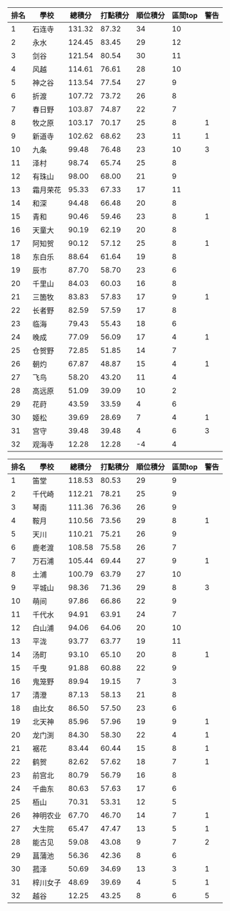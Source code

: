 排名|學校|總積分|打點積分|順位積分|區間top|警告
-|-|-|-|-|-|-
1|石连寺|131.32 |87.32 |34|10|
2|永水|124.45 |83.45 |29|12|
3|剑谷|121.54 |80.54 |30|11|
4|风越|114.61 |76.61 |28|10|
5|神之谷|113.54 |77.54 |27|9|
6|折渡|107.72 |73.72 |26|8|
7|春日野|103.87 |74.87 |22|7|
8|牧之原|103.17 |70.17 |25|8|1
9|新道寺|102.62 |68.62 |23|11|1
10|九条|99.48 |76.48 |23|10|3
11|泽村|98.74 |65.74 |25|8|
12|有珠山|98.00 |68.00 |21|9|
13|霜月荣花|95.33 |67.33 |17|11|
14|和深|94.48 |66.48 |20|8|
15|青和|90.46 |59.46 |23|8|1
16|天童大|90.19 |62.19 |20|8|
17|阿知贺|90.12 |57.12 |25|8|1
18|东白乐|88.64 |61.64 |19|8|
19|辰市|87.70 |58.70 |23|6|
20|千里山|84.03 |60.03 |16|8|
21|三箇牧|83.83 |57.83 |17|9|1
22|长者野|82.59 |57.59 |17|8|
23|临海|79.43 |55.43 |18|6|
24|晚成|77.09 |56.09 |17|4|1
25|仓贺野|72.85 |51.85 |14|7|
26|朝灼|67.87 |48.87 |15|4|1
27|飞鸟|58.20 |43.20 |11|4|
28|高远原|51.09 |39.09 |10|2|
29|花莳|43.59 |33.59 |4|6|
30|姬松|39.69 |28.69 |7|4|1
31|宫守|39.48 |39.48 |4|6|3
32|观海寺|12.28 |12.28 |-4|4|

排名|學校|總積分|打點積分|順位積分|區間top|警告
-|-|-|-|-|-|-
1|笛堂|118.53 |80.53 |29|9|
2|千代崎|112.21 |78.21 |25|9|
3|琴南|111.36 |76.36 |26|9|
4|鞍月|110.56 |73.56 |29|8|1
5|天川|110.21 |75.21 |26|9|
6|鹿老渡|108.58 |75.58 |26|7|
7|万石浦|105.44 |69.44 |27|9|1
8|土浦|100.79 |63.79 |27|10|
9|平城山|98.36 |71.36 |29|8|3
10|萌间|97.86 |66.86 |22|9|
11|千代水|94.91 |63.91 |24|7|
12|白山浦|94.06 |64.06 |20|10|
13|平泷|93.77 |63.77 |19|11|
14|汤町|93.10 |65.10 |20|8|1
15|千曳|91.88 |60.88 |22|9|
16|鬼笼野|89.94 |19.15 |7|3|
17|清澄|87.13 |58.13 |21|8|
18|由比女|86.50 |57.50 |23|6|
19|北天神|85.96 |57.96 |19|9|1
20|龙门渕|84.30 |58.30 |22|4|1
21|裾花|83.44 |60.44 |15|8|1
22|鹤贺|82.62 |57.62 |18|7|1
23|前宫北|80.79 |56.79 |16|8|
24|千曲东|80.63 |57.63 |17|6|
25|栢山|70.31 |53.31 |12|5|
26|神明农业|67.70 |46.70 |14|7|1
27|大生院|65.47 |47.47 |13|5|1
28|能古见|59.08 |43.08 |9|7|2
29|菖蒲池|56.36 |42.36 |8|6|
30|菰泽|50.69 |34.69 |13|3|1
31|梓川女子|48.69 |39.69 |4|5|1
32|越谷|12.25 |43.25 |8|6|5
